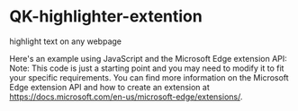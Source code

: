 # QK-highlighter-extention
highlight text on any webpage 

Here's an example using JavaScript and the Microsoft Edge extension API:
Note: This code is just a starting point and you may need to modify it to fit your specific requirements. You can find more information on the Microsoft Edge extension 
API and how to create an extension at 
https://docs.microsoft.com/en-us/microsoft-edge/extensions/.
